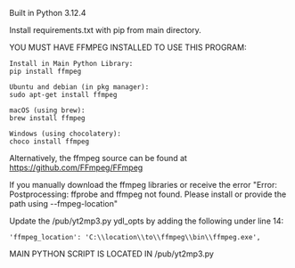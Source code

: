 Built in Python 3.12.4

Install requirements.txt with pip from main directory.

YOU MUST HAVE FFMPEG INSTALLED TO USE THIS PROGRAM: 


    Install in Main Python Library:
    pip install ffmpeg
    
    Ubuntu and debian (in pkg manager):
    sudo apt-get install ffmpeg

    macOS (using brew):
    brew install ffmpeg

    Windows (using chocolatery):
    choco install ffmpeg


Alternatively, the ffmpeg source can be found at https://github.com/FFmpeg/FFmpeg 

If you manually download the ffmpeg libraries or receive the error "Error: Postprocessing: ffprobe and ffmpeg not found. Please install or provide the path using --fmpeg-location"

Update the /pub/yt2mp3.py ydl_opts by adding the following under line 14:


    'ffmpeg_location': 'C:\\location\\to\\ffmpeg\\bin\\ffmpeg.exe',


MAIN PYTHON SCRIPT IS LOCATED IN /pub/yt2mp3.py 
